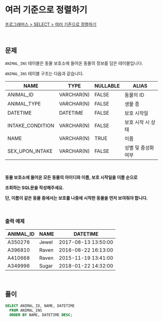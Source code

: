 # 여러 기준으로 정렬하기

[프로그래머스 > SELECT > 여러 기준으로 정렬하기](https://school.programmers.co.kr/learn/courses/30/lessons/59404)

<br/>

## 문제

`ANIMAL_INS` 테이블은 동물 보호소에 들어온 동물의 정보를 담은 테이블입니다.

`ANIMAL_INS` 테이블 구조는 다음과 같습니다.

| NAME                | TYPE       | NULLABLE | ALIAS             |
| ------------------- | ---------- | -------- | ----------------- |
| ANIMAL_ID           | VARCHAR(N) | FALSE    | 동물의 ID          |
| ANIMAL_TYPE         | VARCHAR(N) | FALSE    | 생물 종            |
| DATETIME            | DATETIME   | FALSE    | 보호 시작일         |
| INTAKE_CONDITION    | VARCHAR(N) | FALSE    | 보호 시작 시 상태   |
| NAME                | VARCHAR(N) | TRUE     | 이름               |
| SEX_UPON_INTAKE     | VARCHAR(N) | FALSE    | 성별 및 중성화 여부  |

<br/>

**동물 보호소에 들어온 모든 동물의 아이디와 이름, 보호 시작일을 이름 순으로**

**조회하는 SQL문을 작성해주세요.**

**단, 이름이 같은 동물 중에서는 보호를 나중에 시작한 동물을 먼저 보여줘야 합니다.**

<br/>

### 출력 예제

| ANIMAL_ID | NAME  | DATETIME            |
| --------- | ----- | ------------------- |
| A350276   | Jewel | 2017-08-13 13:50:00 |
| A396810   | Raven | 2016-08-22 16:13:00 |
| A410668   | Raven | 2015-11-19 13:41:00 |
| A349996   | Sugar | 2018-01-22 14:32:00 |

<br/>

## 풀이

```SQL
SELECT ANIMAL_ID, NAME, DATETIME
  FROM ANIMAL_INS
  ORDER BY NAME, DATETIME DESC;
```
